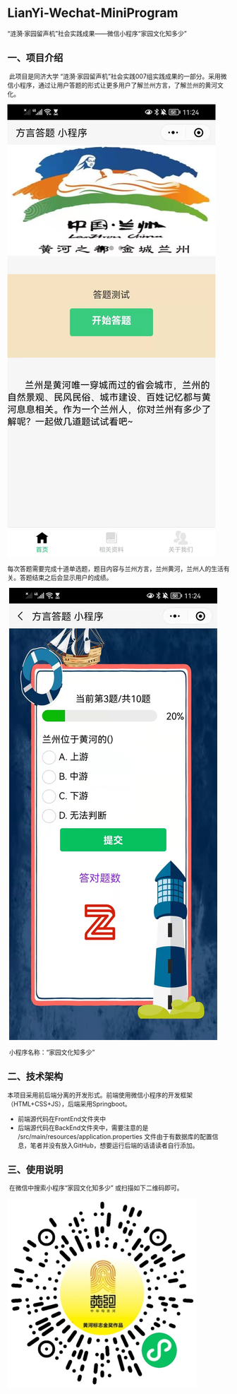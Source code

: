 # LianYi-Wechat-MiniProgram
“涟漪·家园留声机”社会实践成果——微信小程序“家园文化知多少”

##   一、项目介绍

​		此项目是同济大学 “涟漪·家园留声机”社会实践007组实践成果的一部分。采用微信小程序，通过让用户答题的形式让更多用户了解兰州方言，了解兰州的黄河文化。

![首页](https://github.com/HOLLYwyh/LianYi-Wechat-MiniProgram/blob/main/images/index.jpg)

​				每次答题需要完成十道单选题，题目内容与兰州方言，兰州黄河，兰州人的生活有关。答题结束之后会显示用户的成绩。

​		![答题页面](https://github.com/HOLLYwyh/LianYi-Wechat-MiniProgram/blob/main/images/questions.jpg)

​		小程序名称：“家园文化知多少”

##  二、技术架构

​		本项目采用前后端分离的开发形式。前端使用微信小程序的开发框架（HTML+CSS+JS），后端采用Springboot。

- 前端源代码在FrontEnd文件夹中
- 后端源代码在BackEnd文件夹中，需要注意的是 /src/main/resources/application.properties 文件由于有数据库的配置信息，笔者并没有放入GitHub，想要运行后端的话请读者自行添加。

##  三、使用说明

​		在微信中搜索小程序“家园文化知多少” 或扫描如下二维码即可。

![家园文化知多少](https://github.com/HOLLYwyh/LianYi-Wechat-MiniProgram/blob/main/images/MiniProgram.png)



